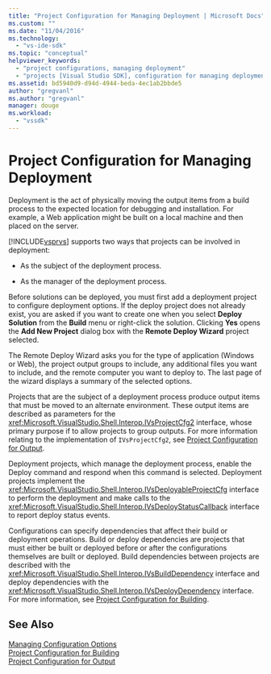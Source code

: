 ```yaml
---
title: "Project Configuration for Managing Deployment | Microsoft Docs"
ms.custom: ""
ms.date: "11/04/2016"
ms.technology: 
  - "vs-ide-sdk"
ms.topic: "conceptual"
helpviewer_keywords: 
  - "project configurations, managing deployment"
  - "projects [Visual Studio SDK], configuration for managing deployment"
ms.assetid: bd5940d9-d94d-4944-beda-4ec1ab2bbde5
author: "gregvanl"
ms.author: "gregvanl"
manager: douge
ms.workload: 
  - "vssdk"
---
```

# Project Configuration for Managing Deployment
Deployment is the act of physically moving the output items from a build process to the expected location for debugging and installation. For example, a Web application might be built on a local machine and then placed on the server.  
  
 [!INCLUDE[vsprvs](../../code-quality/includes/vsprvs_md.md)] supports two ways that projects can be involved in deployment:  
  
-   As the subject of the deployment process.  
  
-   As the manager of the deployment process.  
  
 Before solutions can be deployed, you must first add a deployment project to configure deployment options. If the deploy project does not already exist, you are asked if you want to create one when you select **Deploy Solution** from the **Build** menu or right-click the solution. Clicking **Yes** opens the **Add New Project** dialog box with the **Remote Deploy Wizard** project selected.  
  
 The Remote Deploy Wizard asks you for the type of application (Windows or Web), the project output groups to include, any additional files you want to include, and the remote computer you want to deploy to. The last page of the wizard displays a summary of the selected options.  
  
 Projects that are the subject of a deployment process produce output items that must be moved to an alternate environment. These output items are described as parameters for the <xref:Microsoft.VisualStudio.Shell.Interop.IVsProjectCfg2> interface, whose primary purpose if to allow projects to group outputs. For more information relating to the implementation of `IVsProjectCfg2`, see [Project Configuration for Output](../../extensibility/internals/project-configuration-for-output.md).  
  
 Deployment projects, which manage the deployment process, enable the Deploy command and respond when this command is selected. Deployment projects implement the <xref:Microsoft.VisualStudio.Shell.Interop.IVsDeployableProjectCfg> interface to perform the deployment and make calls to the <xref:Microsoft.VisualStudio.Shell.Interop.IVsDeployStatusCallback> interface to report deploy status events.  
  
 Configurations can specify dependencies that affect their build or deployment operations. Build or deploy dependencies are projects that must either be built or deployed before or after the configurations themselves are built or deployed. Build dependencies between projects are described with the <xref:Microsoft.VisualStudio.Shell.Interop.IVsBuildDependency> interface and deploy dependencies with the <xref:Microsoft.VisualStudio.Shell.Interop.IVsDeployDependency> interface. For more information, see [Project Configuration for Building](../../extensibility/internals/project-configuration-for-building.md).  
  
## See Also  
 [Managing Configuration Options](../../extensibility/internals/managing-configuration-options.md)   
 [Project Configuration for Building](../../extensibility/internals/project-configuration-for-building.md)   
 [Project Configuration for Output](../../extensibility/internals/project-configuration-for-output.md)